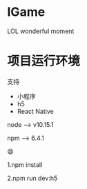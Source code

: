 # IGame
LOL wonderful moment

# 项目运行环境
支持
* 小程序
* h5
* React Native

node --> v10.15.1

npm --> 6.4.1

:smile:

1.npm install

2.npm run dev:h5
